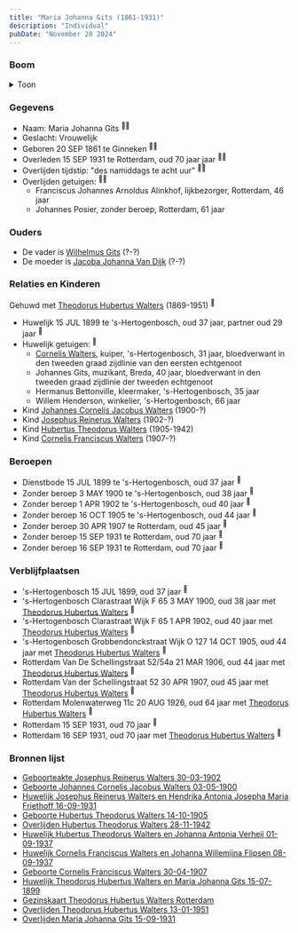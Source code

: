 ```yaml
---
title: "Maria Johanna Gits (1861-1931)"
description: "Individual"
pubDate: "November 20 2024"
---
```


### Boom
<details><summary>Toon</summary>

![test](https://www.plantuml.com/plantuml/svg/hLNRRXen47ttLuoIXpmXxONb9fI4f90KDHUbkQYggiYxEsLTl3Qo5qKeujyxW649GSegxPljySmvC-TuzzGMt1JJN38x5ch23SyXvibuPFHKfUTQQWE5uSfI25N1Cf4Y9C8a4bThp2V537BCOpHsTMGBDAYBsGJPLjL4SclXbG70cJOfcljC96E5rdQxEHVg-1X2DcVi26wNK9QjCWwUXCnGvbCB5wAm1y0jVFKyh-K37FR3GJGuewgllmNAT0xTJipZsNEiYq9YvnXEu6GhPiTJAP-vIfyJewsDDS6xI_Crt90dEkOmr1bNYiCZL_15_1cNk07X3ixwOJ_yhxZTpWkcgL2ZHM29DY2qe067KeooOePIwXT2d3FNVQtcRZ17gpnmcNIm23KRR0ronOqeUtippsO3Da9yt5_WmVV-BVYjXazbbC8ngeyRzgDLLZlquOvAeKbvlX3TqRlFKAVQaDINK_9JGOidBkdQ5iseYkn16teF5mjwRJYojKkgfKUeOcsJh0BD48QzQw8P-T0ta_qQKI_3Xsy4qMwNQeNlrLhRQZbpj72kZK8fB2oDjgV3LbYbmn2kUZ-8ekTzei6tXjSM9naHkKEXqEoRUJL67b6wMr0A_fNIHltI4E-cLA_2oQ_3pVdzWbFq2Kv12wvl7Ycx7i0bvqPYNdBSw3YWpsCYRBAFP2Mpqk1wjyl1DRTUHSM9kQUxVliXSu-aF736h3bplTqtT-FrdNt4d2ThF-dZdgBwjKbqrjW9K0MdpsuWOkmKLKe_cxy0)
</details>

### Gegevens
- Naam: Maria Johanna Gits <sup><a href="../s00097/" style="text-decoration:none" title="Geboorteakte Josephus Reinerus Walters 30-03-1902">:link:</a><a href="../s00096/" style="text-decoration:none" title="Huwelijk Josephus Reinerus Walters en Hendrika Antonia Josepha Maria Friethoff 16-09-1931">:link:</a></sup>
- Geslacht: Vrouwelijk
- Geboren 20 SEP 1861 te Ginneken <sup><a href="../s00101/" style="text-decoration:none" title="Huwelijk Theodorus Hubertus Walters en Maria Johanna Gits 15-07-1899">:link:</a><a href="../s00235/" style="text-decoration:none" title="Gezinskaart Theodorus Hubertus Walters Rotterdam">:link:</a></sup>
- Overleden 15 SEP 1931 te Rotterdam, oud 70 jaar jaar <sup><a href="../s00105/" style="text-decoration:none" title="Overlijden Maria Johanna Gits 15-09-1931">:link:</a><a href="../s00235/" style="text-decoration:none" title="Gezinskaart Theodorus Hubertus Walters Rotterdam">:link:</a></sup>
- Overlijden tijdstip: "des namiddags te acht uur" <sup><a href="../s00105/" style="text-decoration:none" title="Overlijden Maria Johanna Gits 15-09-1931">:link:</a><a href="../s00235/" style="text-decoration:none" title="Gezinskaart Theodorus Hubertus Walters Rotterdam">:link:</a></sup>
- Overlijden getuigen: <sup><a href="../s00105/" style="text-decoration:none" title="Overlijden Maria Johanna Gits 15-09-1931">:link:</a><a href="../s00235/" style="text-decoration:none" title="Gezinskaart Theodorus Hubertus Walters Rotterdam">:link:</a></sup>
  - Franciscus Johannes Arnoldus Alinkhof, lijkbezorger, Rotterdam, 46 jaar
  - Johannes Posier, zonder beroep, Rotterdam, 61 jaar

### Ouders
- De vader is [Wilhelmus Gits](../i00081/) (?-?)
- De moeder is [Jacoba Johanna Van Dijk](../i00082/) (?-?)

### Relaties en Kinderen

Gehuwd met [Theodorus Hubertus Walters](../i00075/) (1869-1951) <sup><a href="../s00101/" style="text-decoration:none" title="Huwelijk Theodorus Hubertus Walters en Maria Johanna Gits 15-07-1899">:link:</a></sup>
- Huwelijk 15 JUL 1899 te 's-Hertogenbosch, oud 37 jaar, partner oud 29 jaar <sup><a href="../s00101/" style="text-decoration:none" title="Huwelijk Theodorus Hubertus Walters en Maria Johanna Gits 15-07-1899">:link:</a></sup>
- Huwelijk getuigen:  <sup><a href="../s00101/" style="text-decoration:none" title="Huwelijk Theodorus Hubertus Walters en Maria Johanna Gits 15-07-1899">:link:</a></sup>
  - [Cornelis Walters](../i00094/), kuiper, \'s-Hertogenbosch, 31 jaar, bloedverwant in den tweeden graad zijdlinie van den eersten echtgenoot
  - Johannes Gits, muzikant, Breda, 40 jaar, bloedverwant in den tweeden graad zijdlinie der tweeden echtgenoot
  - Hermanus Bettonville, kleermaker, \'s-Hertogenbosch, 35 jaar
  - Willem Henderson, winkelier, \'s-Hertogenbosch, 66 jaar
- Kind [Johannes Cornelis Jacobus Walters](../i00083/) (1900-?)
- Kind [Josephus Reinerus Walters](../i00073/) (1902-?)
- Kind [Hubertus Theodorus Walters](../i00084/) (1905-1942)
- Kind [Cornelis Franciscus Walters](../i00085/) (1907-?)

### Beroepen
- Dienstbode 15 JUL 1899 te 's-Hertogenbosch, oud 37 jaar <sup><a href="../s00101/" style="text-decoration:none" title="Huwelijk Theodorus Hubertus Walters en Maria Johanna Gits 15-07-1899">:link:</a></sup>
- Zonder beroep 3 MAY 1900 te 's-Hertogenbosch, oud 38 jaar <sup><a href="../s00102/" style="text-decoration:none" title="Geboorte Johannes Cornelis Jacobus Walters 03-05-1900">:link:</a></sup>
- Zonder beroep 1 APR 1902 te 's-Hertogenbosch, oud 40 jaar <sup><a href="../s00097/" style="text-decoration:none" title="Geboorteakte Josephus Reinerus Walters 30-03-1902">:link:</a></sup>
- Zonder beroep 16 OCT 1905 te 's-Hertogenbosch, oud 44 jaar <sup><a href="../s00103/" style="text-decoration:none" title="Geboorte Hubertus Theodorus Walters 14-10-1905">:link:</a></sup>
- Zonder beroep 30 APR 1907 te Rotterdam, oud 45 jaar <sup><a href="../s00104/" style="text-decoration:none" title="Geboorte Cornelis Franciscus Walters 30-04-1907">:link:</a></sup>
- Zonder beroep 15 SEP 1931 te Rotterdam, oud 70 jaar <sup><a href="../s00105/" style="text-decoration:none" title="Overlijden Maria Johanna Gits 15-09-1931">:link:</a></sup>
- Zonder beroep 16 SEP 1931 te Rotterdam, oud 70 jaar <sup><a href="../s00096/" style="text-decoration:none" title="Huwelijk Josephus Reinerus Walters en Hendrika Antonia Josepha Maria Friethoff 16-09-1931">:link:</a></sup>

### Verblijfplaatsen
- 's-Hertogenbosch  15 JUL 1899, oud 37 jaar  <sup><a href="../s00101/" style="text-decoration:none" title="Huwelijk Theodorus Hubertus Walters en Maria Johanna Gits 15-07-1899">:link:</a></sup>
- 's-Hertogenbosch Clarastraat Wijk F 65 3 MAY 1900, oud 38 jaar met [Theodorus Hubertus Walters](../i00075/) <sup><a href="../s00102/" style="text-decoration:none" title="Geboorte Johannes Cornelis Jacobus Walters 03-05-1900">:link:</a></sup>
- 's-Hertogenbosch Clarastraat Wijk F 65 1 APR 1902, oud 40 jaar met [Theodorus Hubertus Walters](../i00075/) <sup><a href="../s00097/" style="text-decoration:none" title="Geboorteakte Josephus Reinerus Walters 30-03-1902">:link:</a></sup>
- 's-Hertogenbosch Grobbendonckstraat Wijk O 127 14 OCT 1905, oud 44 jaar met [Theodorus Hubertus Walters](../i00075/) <sup><a href="../s00103/" style="text-decoration:none" title="Geboorte Hubertus Theodorus Walters 14-10-1905">:link:</a></sup>
- Rotterdam Van De Schellingstraat 52/54a 21 MAR 1906, oud 44 jaar met [Theodorus Hubertus Walters](../i00075/) <sup><a href="../s00235/" style="text-decoration:none" title="Gezinskaart Theodorus Hubertus Walters Rotterdam">:link:</a></sup>
- Rotterdam Van der Schellingstraat 52 30 APR 1907, oud 45 jaar met [Theodorus Hubertus Walters](../i00075/) <sup><a href="../s00104/" style="text-decoration:none" title="Geboorte Cornelis Franciscus Walters 30-04-1907">:link:</a></sup>
- Rotterdam Molenwaterweg 11c 20 AUG 1926, oud 64 jaar met [Theodorus Hubertus Walters](../i00075/) <sup><a href="../s00235/" style="text-decoration:none" title="Gezinskaart Theodorus Hubertus Walters Rotterdam">:link:</a></sup>
- Rotterdam  15 SEP 1931, oud 70 jaar  <sup><a href="../s00105/" style="text-decoration:none" title="Overlijden Maria Johanna Gits 15-09-1931">:link:</a></sup>
- Rotterdam  16 SEP 1931, oud 70 jaar met [Theodorus Hubertus Walters](../i00075/) <sup><a href="../s00096/" style="text-decoration:none" title="Huwelijk Josephus Reinerus Walters en Hendrika Antonia Josepha Maria Friethoff 16-09-1931">:link:</a></sup>

### Bronnen lijst
- [Geboorteakte Josephus Reinerus Walters 30-03-1902](../s00097/)
- [Geboorte Johannes Cornelis Jacobus Walters 03-05-1900](../s00102/)
- [Huwelijk Josephus Reinerus Walters en Hendrika Antonia Josepha Maria Friethoff 16-09-1931](../s00096/)
- [Geboorte Hubertus Theodorus Walters 14-10-1905](../s00103/)
- [Overlijden Hubertus Theodorus Walters 28-11-1942](../s00108/)
- [Huwelijk Hubertus Theodorus Walters en Johanna Antonia Verheij 01-09-1937](../s00106/)
- [Huwelijk Cornelis Franciscus Walters en Johanna Willemijna Flipsen 08-09-1937](../s00107/)
- [Geboorte Cornelis Franciscus Walters 30-04-1907](../s00104/)
- [Huwelijk Theodorus Hubertus Walters en Maria Johanna Gits 15-07-1899](../s00101/)
- [Gezinskaart Theodorus Hubertus Walters Rotterdam](../s00235/)
- [Overlijden Theodorus Hubertus Walters 13-01-1951](../s00109/)
- [Overlijden Maria Johanna Gits 15-09-1931](../s00105/)